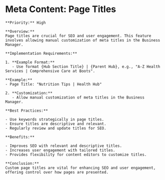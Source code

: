 # Meta Content: Page Titles

    **Priority:** High

    **Overview:**
    Page titles are crucial for SEO and user engagement. This feature involves allowing manual customization of meta titles in the Business Manager.

    **Implementation Requirements:**

    1. **Example Format:**
       - Use format {Hub Section Title} | {Parent Hub}, e.g., "A-Z Health Services | Comprehensive Care at Boots".

    **Example:**
    - Page Title: "Nutrition Tips | Health Hub"

    2. **Customization:**
       - Allow manual customization of meta titles in the Business Manager.

    **Best Practices:**

    - Use keywords strategically in page titles.
    - Ensure titles are descriptive and relevant.
    - Regularly review and update titles for SEO.

    **Benefits:**

    - Improves SEO with relevant and descriptive titles.
    - Increases user engagement with tailored titles.
    - Provides flexibility for content editors to customize titles.

    **Conclusion:**
    Custom page titles are vital for enhancing SEO and user engagement, offering control over how pages are presented.
